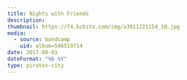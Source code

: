```yaml
---
title: Nights with Friends
description: 
thumbnail: https://f4.bcbits.com/img/a3011221154_10.jpg
media:
  - source: bandcamp
    uid: album=546519714
date: 2017-08-01
dateFormat: "%b %Y"
type: pirates-city
---
```

